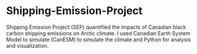 # Shipping-Emission-Project
Shipping Emission Project (SEP) quantified the impacts of Canadian black carbon shipping emissions on Arctic climate. I used Canadian Earth System Model to simulate (CanESM) to simulate the climate and Python for analysis and visualization. 
